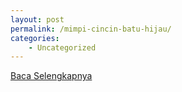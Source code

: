 ```yaml
---
layout: post
permalink: /mimpi-cincin-batu-hijau/
categories:
    - Uncategorized
---
```


[Baca Selengkapnya](/02)